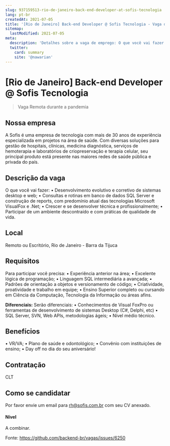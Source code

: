 ```yaml
---
slug: 937159513-rio-de-janeiro-back-end-developer-at-sofis-tecnologia
lang: pt-br
createdAt: 2021-07-05
title: '[Rio de Janeiro] Back-end Developer @ Sofis Tecnologia - Vaga de Emprego'
sitemap:
  lastModified: 2021-07-05
meta:
  description: 'Detalhes sobre a vaga de emprego: O que você vai fazer: •	Desenvolvimento evolutivo e corretivo de sistemas desktop e web; •	Consultas e rotinas em banco de dados SQL Server e construção de reports, com predomínio atual das tecnologias Microsoft VisualFox e .Net; •	Crescer e se desenvolver técnica e profissionalmente; •	Participar de um ambiente descontraído e com práticas de qualidade de vida.'
  twitter:
    card: summary
    site: '@nawarian'
---
```


# [Rio de Janeiro] Back-end Developer @ Sofis Tecnologia

> Vaga Remota durante a pandemia

## Nossa empresa

A Sofis é uma empresa de tecnologia com mais de 30 anos de experiência especializada em projetos na área de saúde. Com diversas soluções para gestão de hospitais, clínicas, medicina diagnóstica, serviços de hemoterapia e laboratórios de criopreservação e terapia celular, seu principal produto está presente nas maiores redes de saúde pública e privada do país.

## Descrição da vaga

O que você vai fazer:
•	Desenvolvimento evolutivo e corretivo de sistemas desktop e web;
•	Consultas e rotinas em banco de dados SQL Server e construção de reports, com predomínio atual das tecnologias Microsoft VisualFox e .Net;
•	Crescer e se desenvolver técnica e profissionalmente;
•	Participar de um ambiente descontraído e com práticas de qualidade de vida.

## Local

Remoto ou Escritório, Rio de Janeiro - Barra da Tijuca

## Requisitos

Para participar você precisa:
•	Experiência anterior na área;
•	Excelente lógica de programação;
•	Linguagem SQL intermediária a avançada;
•	Padrões de orientação a objetos e versionamento de código;
•	Criatividade, proatividade e trabalho em equipe; 
•	Ensino Superior completo ou cursando em Ciência da Computação, Tecnologia da Informação ou áreas afins.

**Diferenciais:**
Serão diferenciais:
•	Conhecimentos de Visual FoxPro ou ferramentas de desenvolvimento de sistemas Desktop (C#, Delphi, etc)
•	SQL Server, SVN, Web APIs, metodologias ágeis;
•	Nível médio técnico.

## Benefícios

•	VR/VA;
•	Plano de saúde e odontológico;
•	Convênio com instituições de ensino;
•	Day off no dia do seu aniversário!

## Contratação
CLT

## Como se candidatar

Por favor envie um email para rh@sofis.com.br com seu CV anexado.

#### Nível
A combinar.




Fonte: https://github.com/backend-br/vagas/issues/6250